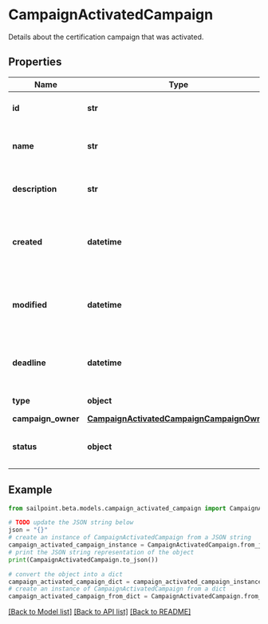 # CampaignActivatedCampaign

Details about the certification campaign that was activated.

## Properties

Name | Type | Description | Notes
------------ | ------------- | ------------- | -------------
**id** | **str** | Unique ID for the campaign. | 
**name** | **str** | The human friendly name of the campaign. | 
**description** | **str** | Extended description of the campaign. | 
**created** | **datetime** | The date and time the campaign was created. | 
**modified** | **datetime** | The date and time the campaign was last modified. | [optional] 
**deadline** | **datetime** | The date and time the campaign is due. | 
**type** | **object** | The type of campaign. | 
**campaign_owner** | [**CampaignActivatedCampaignCampaignOwner**](CampaignActivatedCampaignCampaignOwner.md) |  | 
**status** | **object** | The current status of the campaign. | 

## Example

```python
from sailpoint.beta.models.campaign_activated_campaign import CampaignActivatedCampaign

# TODO update the JSON string below
json = "{}"
# create an instance of CampaignActivatedCampaign from a JSON string
campaign_activated_campaign_instance = CampaignActivatedCampaign.from_json(json)
# print the JSON string representation of the object
print(CampaignActivatedCampaign.to_json())

# convert the object into a dict
campaign_activated_campaign_dict = campaign_activated_campaign_instance.to_dict()
# create an instance of CampaignActivatedCampaign from a dict
campaign_activated_campaign_from_dict = CampaignActivatedCampaign.from_dict(campaign_activated_campaign_dict)
```
[[Back to Model list]](../README.md#documentation-for-models) [[Back to API list]](../README.md#documentation-for-api-endpoints) [[Back to README]](../README.md)


